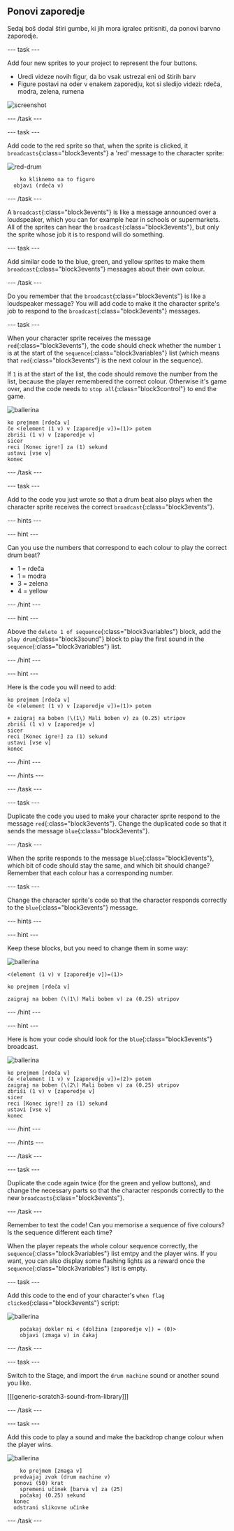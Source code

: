 ## Ponovi zaporedje

Sedaj boš dodal štiri gumbe, ki jih mora igralec pritisniti, da ponovi barvno zaporedje.

\--- task \---

Add four new sprites to your project to represent the four buttons.

+ Uredi videze novih figur, da bo vsak ustrezal eni od štirih barv
+ Figure postavi na oder v enakem zaporedju, kot si sledijo videzi: rdeča, modra, zelena, rumena

![screenshot](images/colour-drums.png)

\--- /task \---

\--- task \---

Add code to the red sprite so that, when the sprite is clicked, it `broadcasts`{:class="block3events"} a 'red' message to the character sprite:

![red-drum](images/red_drum.png)

```blocks3
    ko kliknemo na to figuro
  objavi (rdeča v)
```

\--- /task \---

A `broadcast`{:class="block3events"} is like a message announced over a loudspeaker, which you can for example hear in schools or supermarkets. All of the sprites can hear the `broadcast`{:class="block3events"}, but only the sprite whose job it is to respond will do something.

\--- task \---

Add similar code to the blue, green, and yellow sprites to make them `broadcast`{:class="block3events"} messages about their own colour.

\--- /task \---

Do you remember that the `broadcast`{:class="block3events"} is like a loudspeaker message? You will add code to make it the character sprite's job to respond to the `broadcast`{:class="block3events"} messages.

\--- task \---

When your character sprite receives the message `red`{:class="block3events"}, the code should check whether the number `1` is at the start of the `sequence`{:class="block3variables"} list (which means that `red`{:class="block3events"} is the next colour in the sequence).

If `1` is at the start of the list, the code should remove the number from the list, because the player remembered the correct colour. Otherwise it's game over, and the code needs to `stop all`{:class="block3control"} to end the game.

![ballerina](images/ballerina.png)

```blocks3
ko prejmem [rdeča v]
če <(element (1 v) v [zaporedje v])=(1)> potem
zbriši (1 v) v [zaporedje v]
sicer
reci [Konec igre!] za (1) sekund
ustavi [vse v]
konec
```

\--- /task \---

\--- task \---

Add to the code you just wrote so that a drum beat also plays when the character sprite receives the correct `broadcast`{:class="block3events"}.

\--- hints \---

\--- hint \---

Can you use the numbers that correspond to each colour to play the correct drum beat?

+ 1 = rdeča
+ 1 = modra
+ 3 = zelena
+ 4 = yellow

\--- /hint \---

\--- hint \---

Above the `delete 1 of sequence`{:class="block3variables"} block, add the `play drum`{:class="block3sound"} block to play the first sound in the `sequence`{:class="block3variables"} list.

\--- /hint \---

\--- hint \---

Here is the code you will need to add:

```blocks3
ko prejmem [rdeča v]
če <(element (1 v) v [zaporedje v])=(1)> potem

+ zaigraj na boben (\(1\) Mali boben v) za (0.25) utripov
zbriši (1 v) v [zaporedje v]
sicer
reci [Konec igre!] za (1) sekund
ustavi [vse v]
konec
```

\--- /hint \---

\--- /hints \---

\--- /task \---

\--- task \---

Duplicate the code you used to make your character sprite respond to the message `red`{:class="block3events"}. Change the duplicated code so that it sends the message `blue`{:class="block3events"}.

\--- /task \---

When the sprite responds to the message `blue`{:class="block3events"}, which bit of code should stay the same, and which bit should change? Remember that each colour has a corresponding number.

\--- task \---

Change the character sprite's code so that the character responds correctly to the `blue`{:class="block3events"} message.

\--- hints \---

\--- hint \---

Keep these blocks, but you need to change them in some way:

![ballerina](images/ballerina.png)

```blocks3
<(element (1 v) v [zaporedje v])=(1)>

ko prejmem [rdeča v]

zaigraj na boben (\(1\) Mali boben v) za (0.25) utripov
```

\--- /hint \---

\--- hint \---

Here is how your code should look for the `blue`{:class="block3events"} broadcast.

![ballerina](images/ballerina.png)

```blocks3
ko prejmem [rdeča v]
če <(element (1 v) v [zaporedje v])=(2)> potem
zaigraj na boben (\(2\) Mali boben v) za (0.25) utripov
zbriši (1 v) v [zaporedje v]
sicer
reci [Konec igre!] za (1) sekund
ustavi [vse v]
konec
```

\--- /hint \---

\--- /hints \---

\--- /task \---

\--- task \---

Duplicate the code again twice (for the green and yellow buttons), and change the necessary parts so that the character responds correctly to the new `broadcasts`{:class="block3events"}.

\--- /task \---

Remember to test the code! Can you memorise a sequence of five colours? Is the sequence different each time?

When the player repeats the whole colour sequence correctly, the `sequence`{:class="block3variables"} list emtpy and the player wins. If you want, you can also display some flashing lights as a reward once the `sequence`{:class="block3variables"} list is empty.

\--- task \---

Add this code to the end of your character's `when flag clicked`{:class="block3events"} script:

![ballerina](images/ballerina.png)

```blocks3
    počakaj dokler ni < (dolžina [zaporedje v]) = (0)>
    objavi (zmaga v) in čakaj
```

\--- /task \---

\--- task \---

Switch to the Stage, and import the `drum machine` sound or another sound you like.

[[[generic-scratch3-sound-from-library]]]

\--- /task \---

\--- task \---

Add this code to play a sound and make the backdrop change colour when the player wins.

![ballerina](images/stage.png)

```blocks3
    ko prejmem [zmaga v]
  predvajaj zvok (drum machine v)
  ponovi (50) krat
    spremeni učinek [barva v] za (25)
    počakaj (0.25) sekund
  konec
  odstrani slikovne učinke
```

\--- /task \---